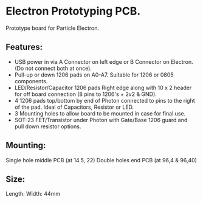 Electron Prototyping PCB.
=======================

Prototype board for Particle Electron.

Features:
---------

* USB power in via A Connector on left edge or B Connector on Electron. (Do not connect both at once).
* Pull-up or down 1206 pads on A0-A7. Suitable for 1206 or 0805 components.
* LED/Resistor/Capacitor 1206 pads Right edge along with 10 x 2 header for off board connection (8 pins to 1206's + 2v2 & GND).
* 4 1206 pads top/bottom by end of Photon connected to pins to the right of the pad. Ideal of Capacitors, Resistor or LED.
* 3 Mounting holes to allow board to be mounted in case for final use.
* SOT-23 FET/Transistor under Photon with Gate/Base 1206 guard and pull down resistor options.


Mounting:
---------

Single hole middle PCB (at 14.5, 22)
Double holes end PCB (at 96,4 & 96,40)

Size:
-----
Length:
Width: 44mm